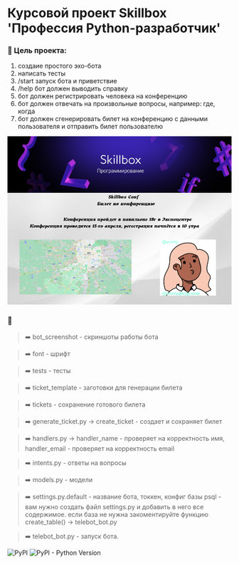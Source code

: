 # Курсовой проект Skillbox 'Профессия Python-разработчик'

### 🎯 Цель проекта:

1. создаие простого эхо-бота
2. написать тесты
3. /start запуск бота и приветствие
4. /help бот должен выводить справку
5. бот должен регистрировать человека на конференцию
6. бот должен отвечать на произвольные вопросы, например: где, когда
7. бот должен сгенерировать билет на конференцию с данными пользователя и отправить билет пользователю


![билет](https://github.com/Sergei-bit/telebot/blob/master/tickets/tickets.png)


### 📂

> ➡️ bot_screenshot - скриншоты работы бота

> ➡️ font - шрифт

> ➡️ tests - тесты

> ➡️ ticket_template - заготовки для генерации билета

> ➡️ tickets - сохранение готового билета

> ➡️ generate_ticket.py -> create_ticket - создает и сохраняет билет

> ➡️ handlers.py -> handler_name - проверяет на корректность имя, handler_email - проверяет на корректность email

> ➡️ intents.py - ответы на вопросы

> ➡️ models.py - модели

> ➡️ settings.py.default - название бота, токкен, конфиг базы psql - вам нужно создать файл settings.py и добавить в    него все содержимое.
> если база не нужна закоментируйте функцию create_table() -> telebot_bot.py

> ➡️ telebot_bot.py - запуск бота.

![PyPI](https://img.shields.io/pypi/v/pyTelegramBotAPI?label=pyTelegramBotAPI)  ![PyPI - Python Version](https://img.shields.io/pypi/pyversions/Django)
